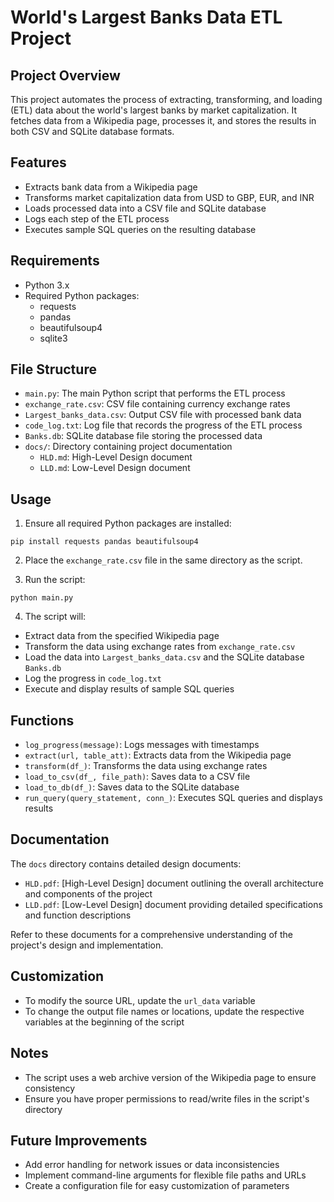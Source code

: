 # World's Largest Banks Data ETL Project

## Project Overview

This project automates the process of extracting, transforming, and loading (ETL) data about the world's largest banks by market capitalization. It fetches data from a Wikipedia page, processes it, and stores the results in both CSV and SQLite database formats.

## Features

- Extracts bank data from a Wikipedia page
- Transforms market capitalization data from USD to GBP, EUR, and INR
- Loads processed data into a CSV file and SQLite database
- Logs each step of the ETL process
- Executes sample SQL queries on the resulting database

## Requirements

- Python 3.x
- Required Python packages:
  - requests
  - pandas
  - beautifulsoup4
  - sqlite3

## File Structure

- `main.py`: The main Python script that performs the ETL process
- `exchange_rate.csv`: CSV file containing currency exchange rates
- `Largest_banks_data.csv`: Output CSV file with processed bank data
- `code_log.txt`: Log file that records the progress of the ETL process
- `Banks.db`: SQLite database file storing the processed data
- `docs/`: Directory containing project documentation
  - `HLD.md`: High-Level Design document
  - `LLD.md`: Low-Level Design document

## Usage

1. Ensure all required Python packages are installed:
```
pip install requests pandas beautifulsoup4
```
2. Place the `exchange_rate.csv` file in the same directory as the script.

3. Run the script:
```
python main.py
```
4. The script will:
- Extract data from the specified Wikipedia page
- Transform the data using exchange rates from `exchange_rate.csv`
- Load the data into `Largest_banks_data.csv` and the SQLite database `Banks.db`
- Log the progress in `code_log.txt`
- Execute and display results of sample SQL queries

## Functions

- `log_progress(message)`: Logs messages with timestamps
- `extract(url, table_att)`: Extracts data from the Wikipedia page
- `transform(df_)`: Transforms the data using exchange rates
- `load_to_csv(df_, file_path)`: Saves data to a CSV file
- `load_to_db(df_)`: Saves data to the SQLite database
- `run_query(query_statement, conn_)`: Executes SQL queries and displays results

## Documentation

The `docs` directory contains detailed design documents:

- `HLD.pdf`: [High-Level Design] document outlining the overall architecture and components of the project
- `LLD.pdf`: [Low-Level Design] document providing detailed specifications and function descriptions

Refer to these documents for a comprehensive understanding of the project's design and implementation.

## Customization

- To modify the source URL, update the `url_data` variable
- To change the output file names or locations, update the respective variables at the beginning of the script

## Notes

- The script uses a web archive version of the Wikipedia page to ensure consistency
- Ensure you have proper permissions to read/write files in the script's directory

## Future Improvements

- Add error handling for network issues or data inconsistencies
- Implement command-line arguments for flexible file paths and URLs
- Create a configuration file for easy customization of parameters